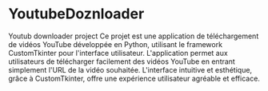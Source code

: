 # YoutubeDoznloader
Youtub downloader project
Ce projet est une application de téléchargement de vidéos YouTube développée en Python,
utilisant le framework CustomTkinter pour l'interface utilisateur.
L'application permet aux utilisateurs de télécharger facilement des vidéos YouTube en entrant simplement l'URL de la vidéo souhaitée.
L'interface intuitive et esthétique, grâce à CustomTkinter, offre une expérience utilisateur agréable et efficace.
